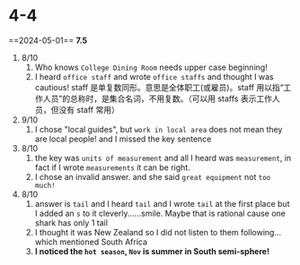 # 4-4

==2024-05-01== **7.5**

1. 8/10
   1. Who knows `College Dining Room` needs upper case beginning!
   2. I heard `office staff` and wrote `office staffs` and thought I was cautious! staff 是单复数同形。意思是全体职工(或雇员)。staff 用以指“工作人员”的总称时，是集合名词，不用复数。（可以用 staffs 表示工作人员，但没有 staff 常用）
2. 9/10
   1. I chose "local guides", but `work in local area` does not mean they are local people! and I missed the key sentence
3. 8/10
   1. the key was `units of measurement` and all I heard was `measurement`, in fact if I wrote `measurements` it can be right.
   2. I chose an invalid answer. and she said `great equipment` not `too much!`
4. 8/10
   1. answer is `tail` and I heard `tail` and I wrote `tail` at the first place but I added an `s` to it cleverly......smile. Maybe that is rational cause one shark has only 1 tail
   2. I thought it was New Zealand so I did not listen to them following... which mentioned South Africa
   3. **I noticed the `hot season`, `Nov` is summer in South semi-sphere!**
